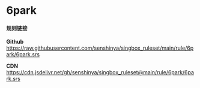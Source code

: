 # 6park

#### 规则链接

**Github**
https://raw.githubusercontent.com/senshinya/singbox_ruleset/main/rule/6park/6park.srs

**CDN**
https://cdn.jsdelivr.net/gh/senshinya/singbox_ruleset@main/rule/6park/6park.srs